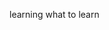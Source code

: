 learning what to learn
<!---
tprez/tprez is a ✨ special ✨ repository because its `README.md` (this file) appears on your GitHub profile.
You can click the Preview link to take a look at your changes.
--->
